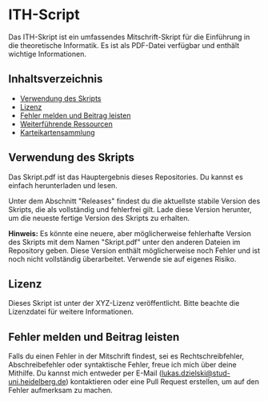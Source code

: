 # ITH-Script

Das ITH-Skript ist ein umfassendes Mitschrift-Skript für die Einführung in die theoretische Informatik. Es ist als PDF-Datei verfügbar und enthält wichtige Informationen.

## Inhaltsverzeichnis

- [Verwendung des Skripts](#verwendung-des-skripts)
- [Lizenz](#lizenz)
- [Fehler melden und Beitrag leisten](#fehler-melden-und-beitrag-leisten)
- [Weiterführende Ressourcen](#weiterführende-ressourcen)
- [Karteikartensammlung](#karteikartensammlung)

## Verwendung des Skripts

Das Skript.pdf ist das Hauptergebnis dieses Repositories. Du kannst es einfach herunterladen und lesen.

Unter dem Abschnitt "Releases" findest du die aktuellste stabile Version des Skripts, die als vollständig und fehlerfrei gilt. Lade diese Version herunter, um die neueste fertige Version des Skripts zu erhalten.

**Hinweis:** Es könnte eine neuere, aber möglicherweise fehlerhafte Version des Skripts mit dem Namen "Skript.pdf" unter den anderen Dateien im Repository geben. Diese Version enthält möglicherweise noch Fehler und ist noch nicht vollständig überarbeitet. Verwende sie auf eigenes Risiko.

## Lizenz

Dieses Skript ist unter der XYZ-Lizenz veröffentlicht. Bitte beachte die Lizenzdatei für weitere Informationen.

## Fehler melden und Beitrag leisten

Falls du einen Fehler in der Mitschrift findest, sei es Rechtschreibfehler, Abschreibefehler oder syntaktische Fehler, freue ich mich über deine Mithilfe. Du kannst mich entweder per E-Mail (lukas.dzielski@stud-uni.heidelberg.de) kontaktieren oder eine Pull Request erstellen, um auf den Fehler aufmerksam zu machen.


